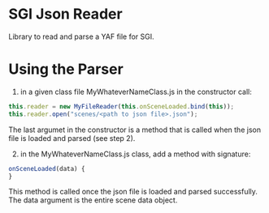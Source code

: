 # SGI Json Reader

Library to read and parse a YAF file for SGI.

# Using the Parser

1. in a given class file MyWhateverNameClass.js in the constructor call:

```javascript
this.reader = new MyFileReader(this.onSceneLoaded.bind(this));
this.reader.open("scenes/<path to json file>.json");	
```

The last argumet in the constructor is a method that is called when the json
file is loaded and parsed (see step 2).

2. in the MyWhateverNameClass.js class, add a method with signature: 

```javascript
onSceneLoaded(data) {
}
```

This method is called once the json file is loaded and parsed successfully. The
data argument is the entire scene data object. 

